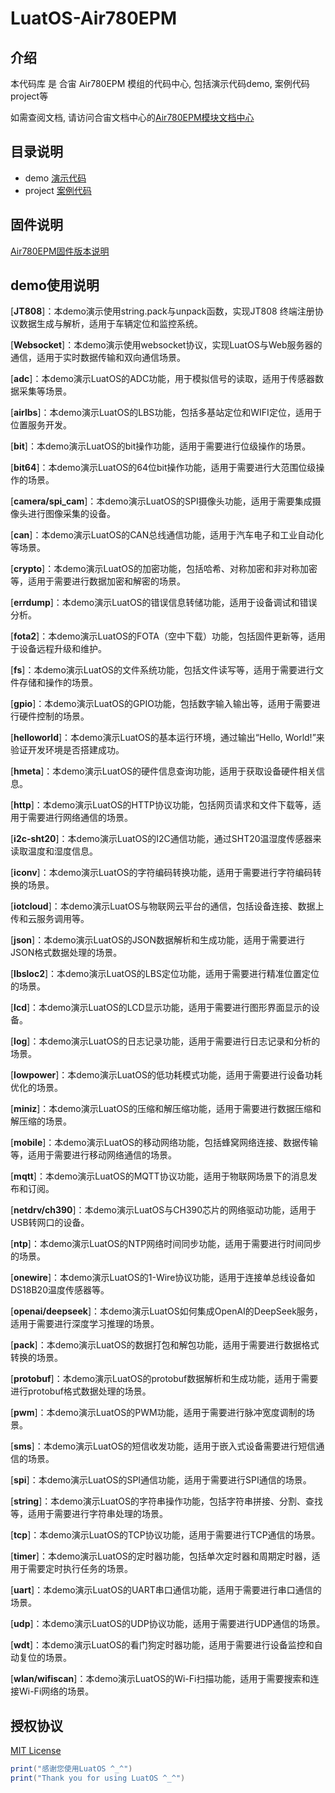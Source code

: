 # LuatOS-Air780EPM

## 介绍

本代码库 是 合宙 Air780EPM 模组的代码中心, 包括演示代码demo, 案例代码project等

如需查阅文档, 请访问合宙文档中心的[Air780EPM模块文档中心](https://docs.openluat.com/air780epm/)

## 目录说明

* demo  [演示代码](demo/)
* project  [案例代码](project/)

## 固件说明

[Air780EPM固件版本说明](https://docs.openluat.com/air780epm/luatos/firmware/version/)

## demo使用说明

[**JT808**]：本demo演示使用string.pack与unpack函数，实现JT808 终端注册协议数据生成与解析，适用于车辆定位和监控系统。

[**Websocket**]：本demo演示使用websocket协议，实现LuatOS与Web服务器的通信，适用于实时数据传输和双向通信场景。

[**adc**]：本demo演示LuatOS的ADC功能，用于模拟信号的读取，适用于传感器数据采集等场景。

[**airlbs**]：本demo演示LuatOS的LBS功能，包括多基站定位和WIFI定位，适用于位置服务开发。

[**bit**]：本demo演示LuatOS的bit操作功能，适用于需要进行位级操作的场景。

[**bit64**]：本demo演示LuatOS的64位bit操作功能，适用于需要进行大范围位级操作的场景。

[**camera/spi_cam**]：本demo演示LuatOS的SPI摄像头功能，适用于需要集成摄像头进行图像采集的设备。

[**can**]：本demo演示LuatOS的CAN总线通信功能，适用于汽车电子和工业自动化等场景。

[**crypto**]：本demo演示LuatOS的加密功能，包括哈希、对称加密和非对称加密等，适用于需要进行数据加密和解密的场景。

[**errdump**]：本demo演示LuatOS的错误信息转储功能，适用于设备调试和错误分析。

[**fota2**]：本demo演示LuatOS的FOTA（空中下载）功能，包括固件更新等，适用于设备远程升级和维护。

[**fs**]：本demo演示LuatOS的文件系统功能，包括文件读写等，适用于需要进行文件存储和操作的场景。

[**gpio**]：本demo演示LuatOS的GPIO功能，包括数字输入输出等，适用于需要进行硬件控制的场景。

[**helloworld**]：本demo演示LuatOS的基本运行环境，通过输出“Hello, World!”来验证开发环境是否搭建成功。

[**hmeta**]：本demo演示LuatOS的硬件信息查询功能，适用于获取设备硬件相关信息。

[**http**]：本demo演示LuatOS的HTTP协议功能，包括网页请求和文件下载等，适用于需要进行网络通信的场景。

[**i2c-sht20**]：本demo演示LuatOS的I2C通信功能，通过SHT20温湿度传感器来读取温度和湿度信息。

[**iconv**]：本demo演示LuatOS的字符编码转换功能，适用于需要进行字符编码转换的场景。

[**iotcloud**]：本demo演示LuatOS与物联网云平台的通信，包括设备连接、数据上传和云服务调用等。

[**json**]：本demo演示LuatOS的JSON数据解析和生成功能，适用于需要进行JSON格式数据处理的场景。

[**lbsloc2**]：本demo演示LuatOS的LBS定位功能，适用于需要进行精准位置定位的场景。

[**lcd**]：本demo演示LuatOS的LCD显示功能，适用于需要进行图形界面显示的设备。

[**log**]：本demo演示LuatOS的日志记录功能，适用于需要进行日志记录和分析的场景。

[**lowpower**]：本demo演示LuatOS的低功耗模式功能，适用于需要进行设备功耗优化的场景。

[**miniz**]：本demo演示LuatOS的压缩和解压缩功能，适用于需要进行数据压缩和解压缩的场景。

[**mobile**]：本demo演示LuatOS的移动网络功能，包括蜂窝网络连接、数据传输等，适用于需要进行移动网络通信的场景。

[**mqtt**]：本demo演示LuatOS的MQTT协议功能，适用于物联网场景下的消息发布和订阅。

[**netdrv/ch390**]：本demo演示LuatOS与CH390芯片的网络驱动功能，适用于USB转网口的设备。

[**ntp**]：本demo演示LuatOS的NTP网络时间同步功能，适用于需要进行时间同步的场景。

[**onewire**]：本demo演示LuatOS的1-Wire协议功能，适用于连接单总线设备如DS18B20温度传感器等。

[**openai/deepseek**]：本demo演示LuatOS如何集成OpenAI的DeepSeek服务，适用于需要进行深度学习推理的场景。

[**pack**]：本demo演示LuatOS的数据打包和解包功能，适用于需要进行数据格式转换的场景。

[**protobuf**]：本demo演示LuatOS的protobuf数据解析和生成功能，适用于需要进行protobuf格式数据处理的场景。

[**pwm**]：本demo演示LuatOS的PWM功能，适用于需要进行脉冲宽度调制的场景。

[**sms**]：本demo演示LuatOS的短信收发功能，适用于嵌入式设备需要进行短信通信的场景。

[**spi**]：本demo演示LuatOS的SPI通信功能，适用于需要进行SPI通信的场景。

[**string**]：本demo演示LuatOS的字符串操作功能，包括字符串拼接、分割、查找等，适用于需要进行字符串处理的场景。

[**tcp**]：本demo演示LuatOS的TCP协议功能，适用于需要进行TCP通信的场景。

[**timer**]：本demo演示LuatOS的定时器功能，包括单次定时器和周期定时器，适用于需要定时执行任务的场景。

[**uart**]：本demo演示LuatOS的UART串口通信功能，适用于需要进行串口通信的场景。

[**udp**]：本demo演示LuatOS的UDP协议功能，适用于需要进行UDP通信的场景。

[**wdt**]：本demo演示LuatOS的看门狗定时器功能，适用于需要进行设备监控和自动复位的场景。

[**wlan/wifiscan**]：本demo演示LuatOS的Wi-Fi扫描功能，适用于需要搜索和连接Wi-Fi网络的场景。

## 授权协议

[MIT License](LICENSE)

```lua
print("感谢您使用LuatOS ^_^")
print("Thank you for using LuatOS ^_^")
```

